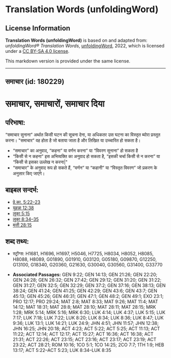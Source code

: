 # Translation Words (unfoldingWord)

## License Information

**Translation Words (unfoldingWord)** is based on and adapted from: _unfoldingWord® Translation Words_, [unfoldingWord](https://unfoldingword.org/utw), 2022, which is licensed under a [CC BY-SA 4.0 license](https://creativecommons.org/licenses/by-sa/4.0/legalcode.en).

This markdown version is provided under the same license.



--------------------------------

## समाचार (id: 180229)

समाचार, समाचारों, समाचार दिया
=============================

परिभाषा:
--------

“समाचार सुनाना” अर्थात किसी घटन की सूचना देना, या अधिकतर उस घटना का विस्तृत ब्योरा प्रस्तुत करना। "समाचार" वह होता है जो बताया जाता है और लिखित या उच्चारित हो सकता है।

* “समाचार” का अनुवाद, “कहना” या वर्णन करना” या “विवरण सुनाना” हो सकता है
* “किसी से न कहना” इस अभिव्यक्ति का अनुवाद हो सकता है, “इसकी चर्चा किसी से न करना” या “किसी से इसका उल्लेख न करना\|"
* “समाचार” के अनुवाद रूप हो सकते हैं, “वर्णन” या “कहानी” या “विस्तृत विवरण” जो प्रकरण के अनुसार किए जाएंगे।

बाइबल सन्दर्भ:
--------------

* [प्रे.का. 5:22–23](https://ref.ly/Acts5:22-Acts5:23)
* [यूहन्ना 12:38](https://ref.ly/John12:38)
* [लूका 5:15](https://ref.ly/Luke5:15)
* [लूका 8:34–35](https://ref.ly/Luke8:34-Luke8:35)
* [मत्ती 28:15](https://ref.ly/Matt28:15)

शब्द तथ्य:
----------

* स्ट्रोंग्स: H1681, H1696, H1697, H5046, H7725, H8034, H8052, H8085, H8088, H8089, G01890, G01910, G03120, G05180, G09870, G12250, G13100, G18340, G20360, G21630, G30040, G30560, G31400, G33770

* **Associated Passages:** GEN 9:22; GEN 14:13; GEN 21:26; GEN 22:20; GEN 24:28; GEN 26:32; GEN 27:42; GEN 29:12; GEN 31:20; GEN 31:22; GEN 31:27; GEN 32:5; GEN 32:29; GEN 37:2; GEN 37:16; GEN 38:13; GEN 38:24; GEN 41:24; GEN 41:25; GEN 42:29; GEN 43:6; GEN 43:7; GEN 45:13; GEN 45:26; GEN 46:31; GEN 47:1; GEN 48:2; GEN 49:1; EXO 23:1; PRO 12:17; PRO 29:24; MAT 2:8; MAT 8:33; MAT 9:26; MAT 11:4; MAT 14:12; MAT 18:31; MAT 28:8; MAT 28:10; MAT 28:11; MAT 28:15; MRK 1:28; MRK 5:14; MRK 5:16; MRK 6:30; LUK 4:14; LUK 4:37; LUK 5:15; LUK 7:17; LUK 7:18; LUK 7:22; LUK 8:20; LUK 8:34; LUK 8:36; LUK 8:47; LUK 9:36; LUK 13:1; LUK 14:21; LUK 24:9; JHN 4:51; JHN 11:57; JHN 12:38; JHN 16:25; JHN 20:18; ACT 4:23; ACT 5:22; ACT 5:25; ACT 11:13; ACT 11:22; ACT 12:14; ACT 12:17; ACT 15:27; ACT 16:36; ACT 16:38; ACT 21:31; ACT 22:26; ACT 23:15; ACT 23:16; ACT 23:17; ACT 23:19; ACT 23:22; ACT 28:21; ROM 10:16; 1CO 5:1; 1CO 14:25; 2CO 7:7; 1TH 1:9; HEB 13:17; ACT 5:22–ACT 5:23; LUK 8:34–LUK 8:35

